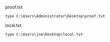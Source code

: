 
proof.txt
```
type C:\Users\Administrator\Desktop\proof.txt
```

local.txt
```
type C:\Users\joe\Desktop\local.txt
```